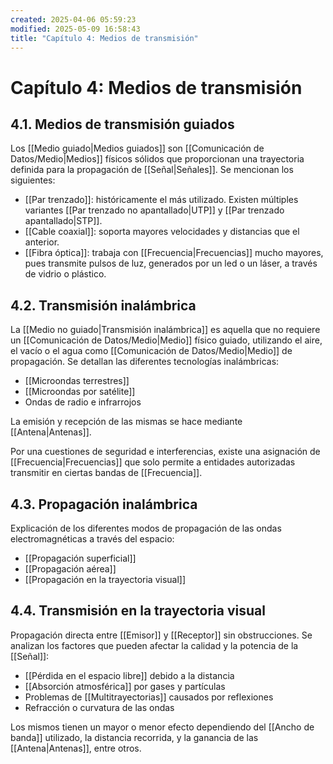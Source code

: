 ```yaml
---
created: 2025-04-06 05:59:23
modified: 2025-05-09 16:58:43
title: "Capítulo 4: Medios de transmisión"
---
```


# Capítulo 4: Medios de transmisión

## 4.1. Medios de transmisión guiados

Los [[Medio guiado|Medios guiados]] son [[Comunicación de Datos/Medio|Medios]] físicos sólidos que proporcionan una trayectoria definida para la propagación de [[Señal|Señales]]. Se mencionan los siguientes:

- [[Par trenzado]]: históricamente el más utilizado. Existen múltiples variantes [[Par trenzado no apantallado|UTP]] y [[Par trenzado apantallado|STP]].
- [[Cable coaxial]]: soporta mayores velocidades y distancias que el anterior.
- [[Fibra óptica]]: trabaja con [[Frecuencia|Frecuencias]] mucho mayores, pues transmite pulsos de luz, generados por un led o un láser, a través de vidrio o plástico.

## 4.2. Transmisión inalámbrica

La [[Medio no guiado|Transmisión inalámbrica]] es aquella que no requiere un [[Comunicación de Datos/Medio|Medio]] físico guiado, utilizando el aire, el vacío o el agua como [[Comunicación de Datos/Medio|Medio]] de propagación. Se detallan las diferentes tecnologías inalámbricas:

- [[Microondas terrestres]]
- [[Microondas por satélite]]
- Ondas de radio e infrarrojos

La emisión y recepción de las mismas se hace mediante [[Antena|Antenas]].

Por una cuestiones de seguridad e interferencias, existe una asignación de [[Frecuencia|Frecuencias]] que solo permite a entidades autorizadas transmitir en ciertas bandas de [[Frecuencia]].

## 4.3. Propagación inalámbrica

Explicación de los diferentes modos de propagación de las ondas electromagnéticas a través del espacio:

- [[Propagación superficial]]
- [[Propagación aérea]]
- [[Propagación en la trayectoria visual]]

## 4.4. Transmisión en la trayectoria visual

Propagación directa entre [[Emisor]] y [[Receptor]] sin obstrucciones. Se analizan los factores que pueden afectar la calidad y la potencia de la [[Señal]]:

- [[Pérdida en el espacio libre]] debido a la distancia
- [[Absorción atmosférica]] por gases y partículas
- Problemas de [[Multitrayectorias]] causados por reflexiones
- Refracción o curvatura de las ondas

Los mismos tienen un mayor o menor efecto dependiendo del [[Ancho de banda]] utilizado, la distancia recorrida, y la ganancia de las [[Antena|Antenas]], entre otros.
